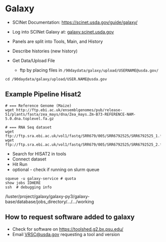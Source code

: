 # Galaxy

* SCINet Documentation: https://scinet.usda.gov/guide/galaxy/

* Log into SCINet Galaxy at: [galaxy.scinet.usda.gov](galaxy.scinet.usda.gov)
* Panels are split into Tools, Main, and History
* Describe histories (new history)
* Get Data/Upload File
  * ftp by placing files in `/90daydata/galaxy/upload/USERNAME@usda.gov/`

```
cd /90daydata/galaxy/upload/USER.NAME@usda.gov
```

## Example Pipeline Hisat2

```
# === Reference Genome (Maize)
wget http://ftp.ebi.ac.uk/ensemblgenomes/pub/release-51/plants/fasta/zea_mays/dna/Zea_mays.Zm-B73-REFERENCE-NAM-5.0.dna.toplevel.fa.gz

# === RNA Seq dataset
wget ftp://ftp.sra.ebi.ac.uk/vol1/fastq/SRR679/005/SRR6792525/SRR6792525_1.fastq.gz
wget ftp://ftp.sra.ebi.ac.uk/vol1/fastq/SRR679/005/SRR6792525/SRR6792525_2.fastq.gz
```

<!--
```
wget ftp://ftp.sra.ebi.ac.uk/vol1/fastq/SRR679/006/SRR6792526/SRR6792526_1.fastq.gz
wget ftp://ftp.sra.ebi.ac.uk/vol1/fastq/SRR679/006/SRR6792526/SRR6792526_2.fastq.gz
wget ftp://ftp.sra.ebi.ac.uk/vol1/fastq/SRR679/007/SRR6792527/SRR6792527_1.fastq.gz
wget ftp://ftp.sra.ebi.ac.uk/vol1/fastq/SRR679/007/SRR6792527/SRR6792527_2.fastq.gz
wget ftp://ftp.sra.ebi.ac.uk/vol1/fastq/SRR679/008/SRR6792528/SRR6792528_1.fastq.gz
wget ftp://ftp.sra.ebi.ac.uk/vol1/fastq/SRR679/008/SRR6792528/SRR6792528_2.fastq.gz
wget ftp://ftp.sra.ebi.ac.uk/vol1/fastq/SRR679/009/SRR6792529/SRR6792529_1.fastq.gz
wget ftp://ftp.sra.ebi.ac.uk/vol1/fastq/SRR679/009/SRR6792529/SRR6792529_2.fastq.gz
wget ftp://ftp.sra.ebi.ac.uk/vol1/fastq/SRR679/000/SRR6792530/SRR6792530_1.fastq.gz
wget ftp://ftp.sra.ebi.ac.uk/vol1/fastq/SRR679/000/SRR6792530/SRR6792530_2.fastq.gz
wget ftp://ftp.sra.ebi.ac.uk/vol1/fastq/SRR679/001/SRR6792531/SRR6792531_1.fastq.gz
wget ftp://ftp.sra.ebi.ac.uk/vol1/fastq/SRR679/001/SRR6792531/SRR6792531_2.fastq.gz
wget ftp://ftp.sra.ebi.ac.uk/vol1/fastq/SRR679/002/SRR6792532/SRR6792532_1.fastq.gz
wget ftp://ftp.sra.ebi.ac.uk/vol1/fastq/SRR679/002/SRR6792532/SRR6792532_2.fastq.gz
wget ftp://ftp.sra.ebi.ac.uk/vol1/fastq/SRR679/003/SRR6792533/SRR6792533_1.fastq.gz
wget ftp://ftp.sra.ebi.ac.uk/vol1/fastq/SRR679/003/SRR6792533/SRR6792533_2.fastq.gz
wget ftp://ftp.sra.ebi.ac.uk/vol1/fastq/SRR679/004/SRR6792534/SRR6792534_1.fastq.gz
wget ftp://ftp.sra.ebi.ac.uk/vol1/fastq/SRR679/004/SRR6792534/SRR6792534_2.fastq.gz
wget ftp://ftp.sra.ebi.ac.uk/vol1/fastq/SRR679/005/SRR6792535/SRR6792535_1.fastq.gz
wget ftp://ftp.sra.ebi.ac.uk/vol1/fastq/SRR679/005/SRR6792535/SRR6792535_2.fastq.gz
wget ftp://ftp.sra.ebi.ac.uk/vol1/fastq/SRR679/006/SRR6792536/SRR6792536_1.fastq.gz
wget ftp://ftp.sra.ebi.ac.uk/vol1/fastq/SRR679/006/SRR6792536/SRR6792536_2.fastq.gz
wget ftp://ftp.sra.ebi.ac.uk/vol1/fastq/SRR679/007/SRR6792537/SRR6792537_1.fastq.gz
wget ftp://ftp.sra.ebi.ac.uk/vol1/fastq/SRR679/007/SRR6792537/SRR6792537_2.fastq.gz
wget ftp://ftp.sra.ebi.ac.uk/vol1/fastq/SRR679/008/SRR6792538/SRR6792538_1.fastq.gz
wget ftp://ftp.sra.ebi.ac.uk/vol1/fastq/SRR679/008/SRR6792538/SRR6792538_2.fastq.gz
wget ftp://ftp.sra.ebi.ac.uk/vol1/fastq/SRR679/009/SRR6792539/SRR6792539_1.fastq.gz
wget ftp://ftp.sra.ebi.ac.uk/vol1/fastq/SRR679/009/SRR6792539/SRR6792539_2.fastq.gz
wget ftp://ftp.sra.ebi.ac.uk/vol1/fastq/SRR679/000/SRR6792540/SRR6792540_1.fastq.gz
wget ftp://ftp.sra.ebi.ac.uk/vol1/fastq/SRR679/000/SRR6792540/SRR6792540_2.fastq.gz
wget ftp://ftp.sra.ebi.ac.uk/vol1/fastq/SRR679/001/SRR6792541/SRR6792541_1.fastq.gz
wget ftp://ftp.sra.ebi.ac.uk/vol1/fastq/SRR679/001/SRR6792541/SRR6792541_2.fastq.gz
wget ftp://ftp.sra.ebi.ac.uk/vol1/fastq/SRR679/002/SRR6792542/SRR6792542_1.fastq.gz
wget ftp://ftp.sra.ebi.ac.uk/vol1/fastq/SRR679/002/SRR6792542/SRR6792542_2.fastq.gz
wget ftp://ftp.sra.ebi.ac.uk/vol1/fastq/SRR679/003/SRR6792543/SRR6792543_1.fastq.gz
wget ftp://ftp.sra.ebi.ac.uk/vol1/fastq/SRR679/003/SRR6792543/SRR6792543_2.fastq.gz
wget ftp://ftp.sra.ebi.ac.uk/vol1/fastq/SRR679/004/SRR6792544/SRR6792544_1.fastq.gz
wget ftp://ftp.sra.ebi.ac.uk/vol1/fastq/SRR679/004/SRR6792544/SRR6792544_2.fastq.gz
wget ftp://ftp.sra.ebi.ac.uk/vol1/fastq/SRR679/005/SRR6792545/SRR6792545_1.fastq.gz
wget ftp://ftp.sra.ebi.ac.uk/vol1/fastq/SRR679/005/SRR6792545/SRR6792545_2.fastq.gz
```
-->


* Search for HISAT2 in tools
* Connect dataset
* Hit Run
* optional - check if running on slurm queue

```
squeue -u galaxy-service # quota
show jobs IDHERE
ssh  # debugging info
```

/luster/project/galaxy/galaxy-py3/galaxy-base/database/jobs_directory/.../.../working


## How to request software added to galaxy

* Check for software on https://toolshed.g2.bx.psu.edu/
* Email VRSC@usda.gov requesting a tool and version



